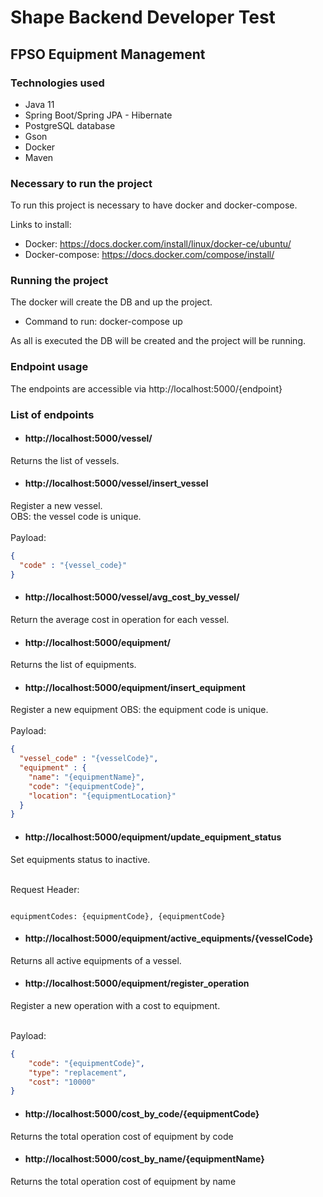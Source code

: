 # Shape Backend Developer Test
## FPSO Equipment Management

### Technologies used

- Java 11
- Spring Boot/Spring JPA - Hibernate
- PostgreSQL database
- Gson
- Docker
- Maven

### Necessary to run the project
To run this project is necessary to have docker and docker-compose.

Links to install:
* Docker: https://docs.docker.com/install/linux/docker-ce/ubuntu/
* Docker-compose: https://docs.docker.com/compose/install/

### Running the project
The docker will create the DB and up the project.

* Command to run: docker-compose up

As all is executed the DB will be created and the project will be running.

### Endpoint usage

The endpoints are accessible via http://localhost:5000/{endpoint}

### List of endpoints

- #### http://localhost:5000/vessel/

Returns the list of vessels.

- #### http://localhost:5000/vessel/insert_vessel

Register a new vessel. <br>
OBS: the vessel code is unique.
<br>
<br>
Payload:
```json
{
  "code" : "{vessel_code}"
}
```

- #### http://localhost:5000/vessel/avg_cost_by_vessel/

Return the average cost in operation for each vessel.

- #### http://localhost:5000/equipment/

Returns the list of equipments.

- #### http://localhost:5000/equipment/insert_equipment

Register a new equipment
OBS: the equipment code is unique.
<br>
<br>
Payload:
```json
{
  "vessel_code" : "{vesselCode}",
  "equipment" : {
    "name": "{equipmentName}",
    "code": "{equipmentCode}",
    "location": "{equipmentLocation}"
  }
}
```

- #### http://localhost:5000/equipment/update_equipment_status

Set equipments status to inactive.
<br>
<br>

Request Header:
```

equipmentCodes: {equipmentCode}, {equipmentCode}

```

- #### http://localhost:5000/equipment/active_equipments/{vesselCode}

Returns all active equipments of a vessel.

- #### http://localhost:5000/equipment/register_operation

Register a new operation with a cost to equipment.
<br>
<br>

Payload:
```json
{
	"code": "{equipmentCode}",
	"type": "replacement", 
	"cost": "10000"
}
```

- #### http://localhost:5000/cost_by_code/{equipmentCode}

Returns the total operation cost of equipment by code

- #### http://localhost:5000/cost_by_name/{equipmentName}

Returns the total operation cost of equipment by name